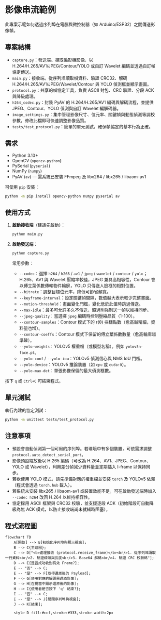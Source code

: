 # 影像串流範例

此專案示範如何透過序列埠在電腦與微控制器（如 Arduino/ESP32）之間傳送影像幀。

## 專案結構

- `capture.py`：發送端。擷取攝影機影像、以 H.264/H.265/AV1/JPEG/Contour/YOLO 或自訂 Wavelet 編碼並透過自訂幀協定傳送。
- `main.py`：接收端。從序列埠讀取幀資料、驗證 CRC32、解碼 H.264/H.265/AV1/JPEG/Wavelet/Contour 與 YOLO 偵測框並顯示畫面。
- `protocol.py`：共享的幀協定工具，負責 ASCII 封包、CRC 驗證、分段 ACK 與降級處理。
- `h264_codec.py`：封裝 PyAV 的 H.264/H.265/AV1 編碼與解碼流程，並提供 JPEG、Contour、YOLO 偵測與自訂 Wavelet 編解碼器。
- `image_settings.py`：集中管理影像尺寸、位元率、關鍵幀與動態偵測等調校參數，修改此檔即可快速調整影像品質。
- `tests/test_protocol.py`：簡單的單元測試，確保幀協定的基本行為正確。

## 需求

- Python 3.10+
- OpenCV (`opencv-python`)
- PySerial (`pyserial`)
- NumPy (`numpy`)
- PyAV (`av`) — 需系統已安裝 FFmpeg 及 libx264 / libx265 / libaom-av1

可使用 `pip` 安裝：

```bash
python -m pip install opencv-python numpy pyserial av
```

## 使用方式

1. **啟動接收端**（建議先啟動）：
   ```bash
   python main.py
   ```
2. **啟動發送端**：
   ```bash
   python capture.py
   ```

   常用參數：

   - `--codec`：選擇 `h264` / `h265` / `av1` / `jpeg` / `wavelet` / `contour` / `yolo`；H.265、AV1 與 Wavelet 壓縮率較佳，JPEG 兼具高相容性，Contour 會以傅立葉係數傳輸物件輪廓，YOLO 只傳送人臉框的相對位置。
   - `--bitrate`：調整目標位元率，降低可節省頻寬。
   - `--keyframe-interval`：設定關鍵幀間隔，數值越大表示較少完整畫面。
   - `--motion-threshold`：畫面變化門檻，變化低於此值時跳過傳送。
   - `--max-idle`：最多可允許多久不傳送，超過則強制送一幀以維持同步。
   - `--jpeg-quality`：當選擇 `jpeg` 編碼時控制壓縮品質（1-100）。
   - `--contour-samples`：Contour 模式下的 r(θ) 採樣點數（愈高越精細，資料量也增）。
   - `--contour-coeffs`：Contour 模式下保留的傅立葉係數數量（愈高輪廓越準確）。
   - `--yolo-weights`：YOLOv5 權重檔（或模型名稱），例如 `yolov5n-face.pt`。
   - `--yolo-conf` / `--yolo-iou`：YOLOv5 偵測信心與 NMS IoU 門檻。
   - `--yolo-device`：YOLOv5 推論裝置（如 `cpu` 或 `cuda:0`）。
   - `--yolo-max-det`：單張影像保留的最大偵測框數。

按下 `q` 或 `Ctrl+C` 可結束程式。

## 單元測試

執行內建的協定測試：

```bash
python -m unittest tests/test_protocol.py
```

## 注意事項

- 預設會自動偵測第一個可用的序列埠。若環境中有多個裝置，可依需求調整 `protocol.auto_detect_serial_port`。
- 影像預設縮放後以 H.265 編碼（可改為 H.264、AV1、JPEG、Contour、YOLO 或 Wavelet），利用差分幀減少資料量並定期插入 I-frame 以保持同步。
- 若欲使用 YOLO 模式，請先準備對應的權重檔並安裝 `torch` 及 YOLOv5 依賴（程式會透過 `torch.hub` 載入）。
- 若系統未安裝 libx265 / libaom-av1 或裝置效能不足，可在啟動發送端時加入 `--codec h264` 改回 H.264 以維持相容性。
- 協定採用 ASCII 框架與 CRC32 校驗，並支援逐段 ACK（初始階段可自動降級為無 ACK 模式，以防止接收端尚未就緒時阻塞）。

## 程式流程圖
```mermaid
flowchart TD
    A[開始] --> B[初始化序列埠與顯示視窗];
    B --> C{主迴圈};
    C --> D["<b>處理接收 (protocol.receive_frame)</b><br/>1. 從序列埠讀取一行資料<br/>2. 驗證標頭與長度<br/>3. Base64 解碼<br/>4. 驗證 CRC 校驗碼"];
    D --> E{是否成功收到有效 Frame?};
    E -- "否" --> C;
    E -- "是" --> F[取得還原後的 Payload];
    F --> G[使用對應的解碼器還原影像];
    G --> H[在視窗中顯示還原後的影像];
    H --> I{使用者是否按下 'q' 結束?};
    I -- "否" --> C;
    I -- "是" --> J[關閉序列埠與視窗];
    J --> K[結束];

    style D fill:#ccf,stroke:#333,stroke-width:2px
```